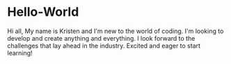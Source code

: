 # Hello-World
Hi all,
My name is Kristen and I'm new to the world of coding. I'm looking to develop and create anything and everything. I look forward to the challenges that lay ahead in the industry.
Excited and eager to start learning!

